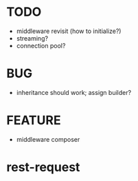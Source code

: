 # TODO

* middleware revisit (how to initialize?)
* streaming?
* connection pool?

# BUG

* inheritance should work; assign builder?

# FEATURE

* middleware composer

# rest-request
